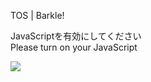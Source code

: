TOS | Barkle!

JavaScriptを有効にしてください  
Please turn on your JavaScript

![](/static-assets/splash.png?1726966517663)